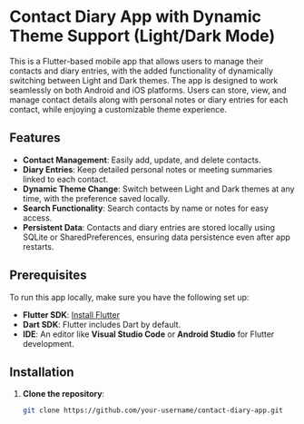 # Contact Diary App with Dynamic Theme Support (Light/Dark Mode)

This is a Flutter-based mobile app that allows users to manage their contacts and diary entries, with the added functionality of dynamically switching between Light and Dark themes. The app is designed to work seamlessly on both Android and iOS platforms. Users can store, view, and manage contact details along with personal notes or diary entries for each contact, while enjoying a customizable theme experience.

## Features

- **Contact Management**: Easily add, update, and delete contacts.
- **Diary Entries**: Keep detailed personal notes or meeting summaries linked to each contact.
- **Dynamic Theme Change**: Switch between Light and Dark themes at any time, with the preference saved locally.
- **Search Functionality**: Search contacts by name or notes for easy access.
- **Persistent Data**: Contacts and diary entries are stored locally using SQLite or SharedPreferences, ensuring data persistence even after app restarts.

## Prerequisites

To run this app locally, make sure you have the following set up:

- **Flutter SDK**: [Install Flutter](https://flutter.dev/docs/get-started)
- **Dart SDK**: Flutter includes Dart by default.
- **IDE**: An editor like **Visual Studio Code** or **Android Studio** for Flutter development.

## Installation

1. **Clone the repository**:
   ```bash
   git clone https://github.com/your-username/contact-diary-app.git
